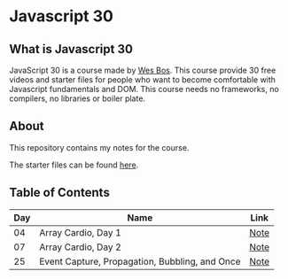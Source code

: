 # Javascript 30

## What is Javascript 30

JavaScript 30 is a course made by [Wes Bos](https://javascript30.com). This course provide 30 free videos and starter files for people who want to become comfortable with Javascript fundamentals and DOM. This course needs no frameworks, no compilers, no libraries or boiler plate.

## About 
This repository contains my notes for the course. 

The starter files can be found [here](https://github.com/wesbos/JavaScript30).
## Table of Contents


Day | Name | Link
---------|----------|---------
 04 | Array Cardio, Day 1 | [Note](https://github.com/Michan0628/Javascript-30/tree/master/04-Array%20Cardio%20Day%201)
 07 | Array Cardio, Day 2 | [Note](https://github.com/Michan0628/Javascript-30/tree/master/04-Array%20Cardio%20Day%201)
 25 | Event Capture, Propagation, Bubbling, and Once | [Note](https://github.com/Michan0628/Javascript-30/tree/master/25-Event%20Capture%2C%20Propagation%2C%20Bubbling%20and%20Once)

 
<!-- 1. JavaScript Drum Kit
2. JS + CSS Clock
3. CSS Variables
4. [Array Cardio, Day 1](https://github.com/Michan0628/Javascript-30/tree/master/04-Array%20Cardio%20Day%201)
5. Flex Panel Gallery
6. Type Ahead
7. [Array Cardio, Day 2](https://github.com/Michan0628/Javascript-30/tree/master/07-Array%20Cardio%20Day%202)
8. Fun with HTML5 Canvas
9. Dev Tools Domination
10. Hold Shift and Check Checkboxes
11. Custom Video Player
12. Key Sequence Detection
13. Slide in on Scroll
14. JavaScript References vs. Copying
15. LocalStorage
16. Mouse Move Shadow
17. Sort Without Articles
18. Adding Up Times with Reduce
19. Webcam Fun
20. Speech Detection
21. Geolocation
22. Follow Along Link Highlighter
23. Speech Synthesis
24. Sticky Nav
25. [Event Capture, Propagation, Bubbling, and Once](https://github.com/Michan0628/Javascript-30/tree/master/25-Event%20Capture%2C%20Propagation%2C%20Bubbling%20and%20Once)
26. Stripe Follow Along Nav
27. Click and Drag
28. Video Speed Controller
29. Countdown Timer
30. Whack A Mole -->

